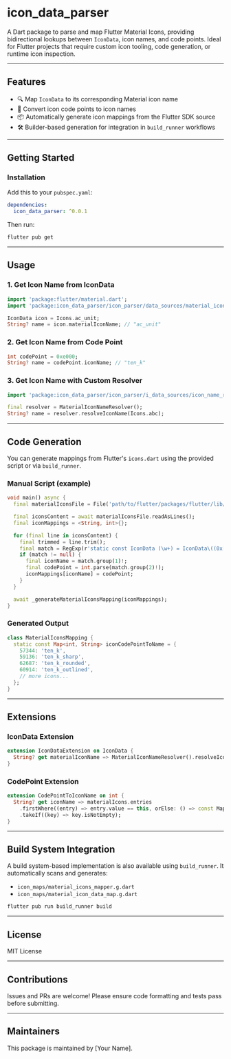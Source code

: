 # icon\_data\_parser

A Dart package to parse and map Flutter Material Icons, providing bidirectional lookups between `IconData`, icon names, and code points. Ideal for Flutter projects that require custom icon tooling, code generation, or runtime icon inspection.

---

## Features

* 🔍 Map `IconData` to its corresponding Material icon name
* 🔢 Convert icon code points to icon names
* 📦 Automatically generate icon mappings from the Flutter SDK source
* 🛠️ Builder-based generation for integration in `build_runner` workflows

---

## Getting Started

### Installation

Add this to your `pubspec.yaml`:

```yaml
dependencies:
  icon_data_parser: ^0.0.1
```

Then run:

```bash
flutter pub get
```

---

## Usage

### 1. Get Icon Name from IconData

```dart
import 'package:flutter/material.dart';
import 'package:icon_data_parser/icon_parser/data_sources/material_icon_name_resolver.dart';

IconData icon = Icons.ac_unit;
String? name = icon.materialIconName; // "ac_unit"
```

### 2. Get Icon Name from Code Point

```dart
int codePoint = 0xe000;
String? name = codePoint.iconName; // "ten_k"
```

### 3. Get Icon Name with Custom Resolver

```dart
import 'package:icon_data_parser/icon_parser/i_data_sources/icon_name_resolver.dart';

final resolver = MaterialIconNameResolver();
String? name = resolver.resolveIconName(Icons.abc);
```

---

## Code Generation

You can generate mappings from Flutter's `icons.dart` using the provided script or via `build_runner`.

### Manual Script (example)

```dart
void main() async {
  final materialIconsFile = File('path/to/flutter/packages/flutter/lib/src/material/icons.dart');

  final iconsContent = await materialIconsFile.readAsLines();
  final iconMappings = <String, int>{};

  for (final line in iconsContent) {
    final trimmed = line.trim();
    final match = RegExp(r'static const IconData (\w+) = IconData\((0x[a-fA-F0-9]+),').firstMatch(trimmed);
    if (match != null) {
      final iconName = match.group(1)!;
      final codePoint = int.parse(match.group(2)!);
      iconMappings[iconName] = codePoint;
    }
  }

  await _generateMaterialIconsMapping(iconMappings);
}
```

### Generated Output

```dart
class MaterialIconsMapping {
  static const Map<int, String> iconCodePointToName = {
    57344: 'ten_k',
    59136: 'ten_k_sharp',
    62687: 'ten_k_rounded',
    60914: 'ten_k_outlined',
    // more icons...
  };
}
```

---

## Extensions

### IconData Extension

```dart
extension IconDataExtension on IconData {
  String? get materialIconName => MaterialIconNameResolver().resolveIconName(this);
}
```

### CodePoint Extension

```dart
extension CodePointToIconName on int {
  String? get iconName => materialIcons.entries
    .firstWhere((entry) => entry.value == this, orElse: () => const MapEntry('', 0)).key
    .takeIf((key) => key.isNotEmpty);
}
```

---

## Build System Integration

A build system-based implementation is also available using `build_runner`. It automatically scans and generates:

* `icon_maps/material_icons_mapper.g.dart`
* `icon_maps/material_icon_data_map.g.dart`

```bash
flutter pub run build_runner build
```

---

## License

MIT License

---

## Contributions

Issues and PRs are welcome! Please ensure code formatting and tests pass before submitting.

---

## Maintainers

This package is maintained by \[Your Name].
